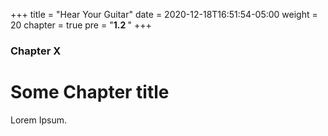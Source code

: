 +++
title = "Hear Your Guitar"
date = 2020-12-18T16:51:54-05:00
weight = 20
chapter = true
pre = "<b>1.2 </b>"
+++

### Chapter X

# Some Chapter title

Lorem Ipsum.
